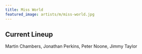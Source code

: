 ```yaml
---
title: Miss World
featured_image: artists/m/miss-world.jpg
---
```

## Current Lineup

Martin Chambers, Jonathan Perkins, Peter Noone, Jimmy Taylor


